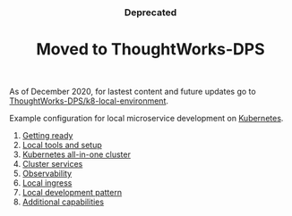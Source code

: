<div align="center">
  <h3>Deprecated</h3>
  <h1>Moved to ThoughtWorks-DPS</h1>

</div>
<br />

As of December 2020, for lastest content and future updates go to [ThoughtWorks-DPS/k8-local-environment](https://github.com/ThoughtWorks-DPS/k8-local-environment).  

Example configuration for local microservice development on [Kubernetes](https://kubernetes.io).  

1. [Getting ready](doc/getting_ready.md)
1. [Local tools and setup](doc/tools.md)
1. [Kubernetes all-in-one cluster](doc/kubernetes.md)
1. [Cluster services](doc/services.md)
1. [Observability](doc/observability.md)
1. [Local ingress](doc/ingress.md)
1. [Local development pattern](doc/example.md)
1. [Additional capabilities](additional.md)

